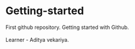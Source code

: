 # Getting-started
First github repository. Getting started with Github.
<br>    
Learner - Aditya vekariya.
